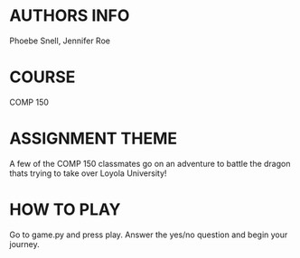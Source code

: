 # AUTHORS INFO
Phoebe Snell, Jennifer Roe

# COURSE
COMP 150 

# ASSIGNMENT THEME
A few of the COMP 150 classmates go on an adventure to battle the dragon thats trying to take over Loyola University!

# HOW TO PLAY
Go to game.py and press play. Answer the yes/no question and begin your journey.